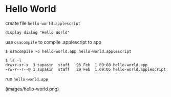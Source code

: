 # Hello World

create file `hello-world.applescript`

```
display dialog "Hello World"
```

use `osacompile` to compile .applescript to app

```
$ osacompile -o hello-world.app hello-world.applescript

$ ls -l
drwxr-xr-x  3 supasin  staff   96 Feb  1 09:08 hello-world.app
-rw-r--r--@ 1 supasin  staff   29 Feb  1 09:05 hello-world.applescript
```

run `hello-world.app`

(images/hello-world.png)
